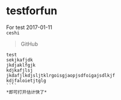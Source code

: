 # testforfun
For test 2017-01-11    
`ceshi`
> GitHub

````
test
sekjkafjdk
jkdjaklfgjk
kdjkafjlsj
jkdafjlkdjsljtklrgoisgjaopjsdfoigajsdlkjf
kdjfaloietjtglg
````    
*即可打开估计快了*

